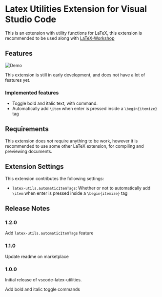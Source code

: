 # Latex Utilities Extension for Visual Studio Code

This is an extension with utility functions for LaTeX,
this extension is recommended to be used along with [LaTeX-Workshop](https://marketplace.visualstudio.com/items?itemName=James-Yu.latex-workshop)

## Features

![Demo](./demo.gif)

This extension is still in early development, and does not have a lot of features yet.

### Implemented features

- Toggle bold and italic text, with command.
- Automatically add `\item` when enter is pressed inside a `\begin{itemize}` tag

## Requirements

This extension does _not_ require anything to be work,
however it is recommended to use some other LaTeX extension, for compiling and previewing documents.

## Extension Settings

This extension contributes the following settings:

- `latex-utils.automaticItemTags`: Whether or not to automatically add `\item` when enter is pressed inside a `\begin{itemize}` tag

## Release Notes

### 1.2.0

Add `latex-utils.automaticItemTags` feature

### 1.1.0

Update readme on marketplace

### 1.0.0

Initial release of vscode-latex-utilities.

Add bold and italic toggle commands
